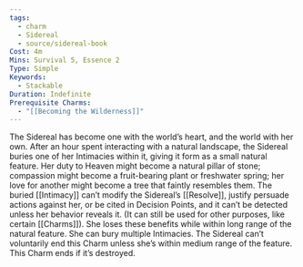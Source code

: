```yaml
---
tags:
  - charm
  - Sidereal
  - source/sidereal-book
Cost: 4m
Mins: Survival 5, Essence 2
Type: Simple
Keywords:
  - Stackable
Duration: Indefinite
Prerequisite Charms:
  - "[[Becoming the Wilderness]]"
---
```

The Sidereal has become one with the world’s heart, and the world with her own. After an hour spent interacting with a natural landscape, the Sidereal buries one of her Intimacies within it, giving it form as a small natural feature. Her duty to Heaven might become a natural pillar of stone; compassion might become a fruit-bearing plant or freshwater spring; her love for another might become a tree that faintly resembles them. The buried [[Intimacy]] can’t modify the Sidereal’s [[Resolve]], justify persuade actions against her, or be cited in Decision Points, and it can’t be detected unless her behavior reveals it. (It can still be used for other purposes, like certain [[Charms]]). She loses these benefits while within long range of the natural feature. She can bury multiple Intimacies. The Sidereal can’t voluntarily end this Charm unless she’s within medium range of the feature. This Charm ends if it’s destroyed.
